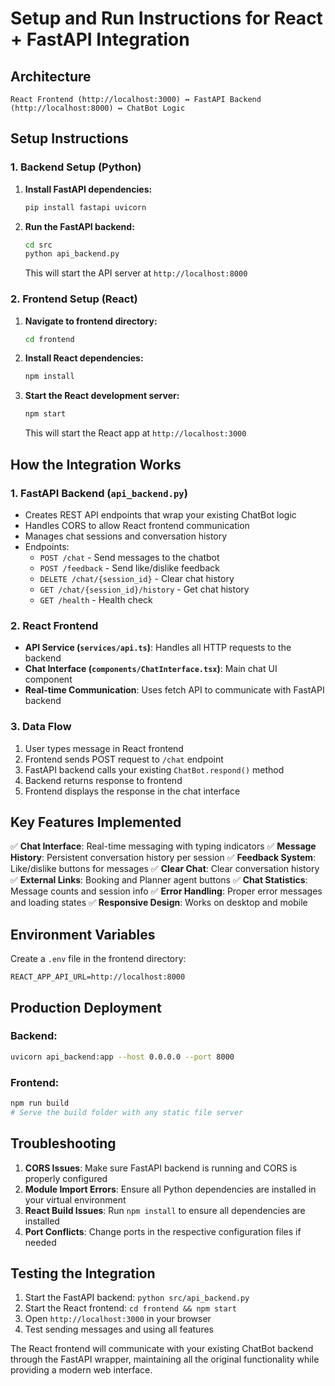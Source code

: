 # Setup and Run Instructions for React + FastAPI Integration

## Architecture
```
React Frontend (http://localhost:3000) ↔ FastAPI Backend (http://localhost:8000) ↔ ChatBot Logic
```

## Setup Instructions

### 1. Backend Setup (Python)

1. **Install FastAPI dependencies:**
   ```bash
   pip install fastapi uvicorn
   ```

2. **Run the FastAPI backend:**
   ```bash
   cd src
   python api_backend.py
   ```
   This will start the API server at `http://localhost:8000`

### 2. Frontend Setup (React)

1. **Navigate to frontend directory:**
   ```bash
   cd frontend
   ```

2. **Install React dependencies:**
   ```bash
   npm install
   ```

3. **Start the React development server:**
   ```bash
   npm start
   ```
   This will start the React app at `http://localhost:3000`

## How the Integration Works

### 1. **FastAPI Backend (`api_backend.py`)**
   - Creates REST API endpoints that wrap your existing ChatBot logic
   - Handles CORS to allow React frontend communication
   - Manages chat sessions and conversation history
   - Endpoints:
     - `POST /chat` - Send messages to the chatbot
     - `POST /feedback` - Send like/dislike feedback
     - `DELETE /chat/{session_id}` - Clear chat history
     - `GET /chat/{session_id}/history` - Get chat history
     - `GET /health` - Health check

### 2. **React Frontend**
   - **API Service (`services/api.ts`)**: Handles all HTTP requests to the backend
   - **Chat Interface (`components/ChatInterface.tsx`)**: Main chat UI component
   - **Real-time Communication**: Uses fetch API to communicate with FastAPI backend

### 3. **Data Flow**
   1. User types message in React frontend
   2. Frontend sends POST request to `/chat` endpoint
   3. FastAPI backend calls your existing `ChatBot.respond()` method
   4. Backend returns response to frontend
   5. Frontend displays the response in the chat interface

## Key Features Implemented

✅ **Chat Interface**: Real-time messaging with typing indicators
✅ **Message History**: Persistent conversation history per session
✅ **Feedback System**: Like/dislike buttons for messages
✅ **Clear Chat**: Clear conversation history
✅ **External Links**: Booking and Planner agent buttons
✅ **Chat Statistics**: Message counts and session info
✅ **Error Handling**: Proper error messages and loading states
✅ **Responsive Design**: Works on desktop and mobile

## Environment Variables

Create a `.env` file in the frontend directory:
```
REACT_APP_API_URL=http://localhost:8000
```

## Production Deployment

### Backend:
```bash
uvicorn api_backend:app --host 0.0.0.0 --port 8000
```

### Frontend:
```bash
npm run build
# Serve the build folder with any static file server
```

## Troubleshooting

1. **CORS Issues**: Make sure FastAPI backend is running and CORS is properly configured
2. **Module Import Errors**: Ensure all Python dependencies are installed in your virtual environment
3. **React Build Issues**: Run `npm install` to ensure all dependencies are installed
4. **Port Conflicts**: Change ports in the respective configuration files if needed

## Testing the Integration

1. Start the FastAPI backend: `python src/api_backend.py`
2. Start the React frontend: `cd frontend && npm start`
3. Open `http://localhost:3000` in your browser
4. Test sending messages and using all features

The React frontend will communicate with your existing ChatBot backend through the FastAPI wrapper, maintaining all the original functionality while providing a modern web interface.
